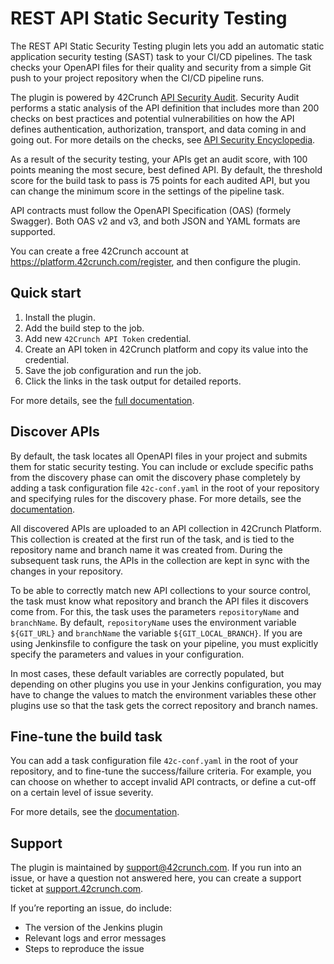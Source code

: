 # REST API Static Security Testing

The REST API Static Security Testing plugin lets you add an automatic static application security testing (SAST) task to your CI/CD pipelines. The task checks your OpenAPI files for their quality and security from a simple Git push to your project repository when the CI/CD pipeline runs.

The plugin is powered by 42Crunch [API Security Audit](https://docs.42crunch.com/latest/content/concepts/api_contract_security_audit.htm). Security Audit performs a static analysis of the API definition that includes more than 200 checks on best practices and potential vulnerabilities on how the API defines authentication, authorization, transport, and data coming in and going out. For more details on the checks, see [API Security Encyclopedia](https://apisecurity.io/encyclopedia/content/api-security-encyclopedia.htm).

As a result of the security testing, your APIs get an audit score, with 100 points meaning the most secure, best defined API. By default, the threshold score for the build task to pass is 75 points for each audited API, but you can change the minimum score in the settings of the pipeline task.

API contracts must follow the OpenAPI Specification (OAS) (formely Swagger). Both OAS v2 and v3, and both JSON and YAML formats are supported.

You can create a free 42Crunch account at https://platform.42crunch.com/register, and then configure the plugin.

## Quick start

1. Install the plugin.
2. Add the build step to the job.
3. Add new `42Crunch API Token` credential.
4. Create an API token in 42Crunch platform and copy its value into the credential.
5. Save the job configuration and run the job.
6. Click the links in the task output for detailed reports.

For more details, see the [full documentation](https://docs.42crunch.com/latest/content/tasks/integrate_jenkins.htm).

## Discover APIs

By default, the task locates all OpenAPI files in your project and submits them for static security testing. You can include or exclude specific paths from the discovery phase can omit the discovery phase completely by adding a task configuration file `42c-conf.yaml` in the root of your repository and specifying rules for the discovery phase. For more details, see the [documentation](https://docs.42crunch.com/latest/content/tasks/integrate_jenkins.htm).

All discovered APIs are uploaded to an API collection in 42Crunch Platform. This collection is created at the
first run of the task, and is tied to the repository name and branch name it was created from.
During the subsequent task runs, the APIs in the collection are kept in sync with the changes in your repository.

To be able to correctly match new API collections to your source control, the task must know what repository and branch the API files it discovers come from. For this, the task uses the parameters `repositoryName` and `branchName`. By default, `repositoryName` uses the environment variable `${GIT_URL}` and `branchName` the variable `${GIT_LOCAL_BRANCH}`. If you are using Jenkinsfile to configure the task on your pipeline, you must explicitly specify the parameters and values in your configuration. 

In most cases, these default variables are correctly populated, but depending on other plugins you use in your Jenkins configuration, you may have to change the values to match the environment variables these other plugins use so that the task gets the correct repository and branch names.

## Fine-tune the build task

You can add a task configuration file `42c-conf.yaml` in the root of your repository, and to fine-tune the success/failure criteria. For example, you can choose on whether to accept invalid API contracts, or define a cut-off on a certain level of issue severity.

For more details, see the [documentation](https://docs.42crunch.com/latest/content/tasks/integrate_jenkins.htm).

## Support

The plugin is maintained by support@42crunch.com. If you run into an issue, or have a question not answered here, you can create a support ticket at [support.42crunch.com](https://support.42crunch.com/).

If you’re reporting an issue, do include:

- The version of the Jenkins plugin
- Relevant logs and error messages
- Steps to reproduce the issue
